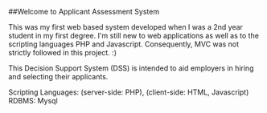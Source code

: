 ##Welcome to Applicant Assessment System

This was my first web based system developed when I was a 2nd year student in my first degree. I'm still new to web applications as well as to the scripting languages PHP and Javascript. Consequently, MVC was not strictly followed in this project. :)

This Decision Support System (DSS) is intended to aid employers in hiring and selecting their applicants.

Scripting Languages: (server-side: PHP), (client-side: HTML, Javascript)
RDBMS: Mysql
